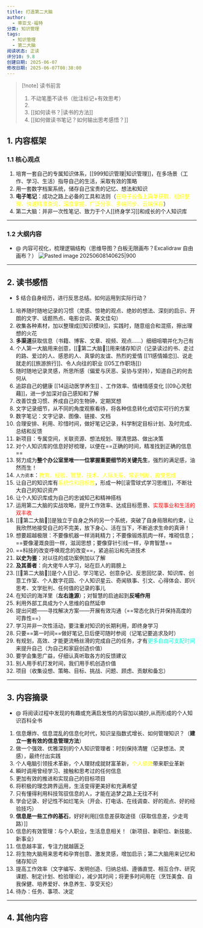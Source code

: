 ```yaml
---
title: 打造第二大脑
author:
  - 蒂亚戈·福特
分类: 知识管理
tags:
  - 知识管理
  - 第二大脑
阅读状态: 正读
评分10: 9.8
创建日期: 2025-06-07
修改日期: 2025-06-07T08:38:00
---
```

> [!note] 读书前言
> 1. 不动笔墨不读书（批注标记+有效思考）
> 2. 
> 3. [[如何读书？|读书的方法]]
> 4. [[如何做读书笔记？如何输出思考感悟？]]
## 1. 内容框架 
### 1.1 核心观点 
1. 培育一套自己的专属知识体系，[[999知识管理|知识管理]]，在多场景（工作、学习、生活）指导自己的生活，采取有效的策略
2. 用一套数字档案系统，储存自己宝贵的记忆、想法和知识
3. **电子笔记**：成功之路上必备的工具和法则（<font color="#ffff00">在电子设备上简单获取、组织整理、快速精准查询、深度掌握、广泛分享、多端同步、云端保存</font>）
4. 第二大脑：并非一次性笔记、致力于个人[[终身学习]]和成长的个人知识库

---
### 1.2 大纲内容 
- @ 内容可视化，梳理逻辑结构（思维导图？白板无限画布？Excalidraw 自由画布？）
![Pasted image 20250608140625|900](https://fig-1321973591.cos.ap-nanjing.myqcloud.com/Pasted%20image%2020250608140625.png)

---
## 2. 读书感悟 
- $ 结合自身经历，进行反思总结。如何运用到实际行动？
1. 培养随时随地记录的习惯（灵感、惊艳的观点、绝妙的想法、深刻的启示、开朗的文字、话题热点、电影台词、美文佳句）
2. 收集各种素材，加以整理成[[知识模块]]，实践时，随意组合和混搭，擦出理想的火花
3. **多渠道**获取信息（书籍、博客、文章、视频、观点......）细细咀嚼并化为己有
4. 个人第一大脑用来创意，[[🧠第二大脑🧠]]用来储存知识（记录读过的书、走过的路、爱过的人、感恩的人、真挚的友谊、热烈的爱情 [[11感情婚恋]]、说走就走的[[旅游旅行]]、令人向往的职业 [[05工作职场]]）
5. 随时随地记录灵感，所思所感（偏爱与厌恶、妥协与坚持），知道自己的何去何从
6. 追踪自己的健康 [[14运动医学养生]] 、工作效率、情绪情感变化 [[09心灵慰藉]]，进一步加深对自己感知和了解
7. 改善饮食习惯、养成自己的生物钟，定期冥想
8. 文字记录细节，从不同的角度观察看待，将各种信息转化成切实可行的方案 
9. 数字笔记：文字记录、图像、链接、文档
10. 合理安排、利用、珍惜时间，做好笔记记录，科学制定目标计划、及时完成、总结和反馈
11. 新项目：专属空间，关联资源、想法规划、理清思路、做出决策
12. 对个人知识库的信息好好梳理，以便在==正确的时间，精准找到正确的信息==
13. 努力成为**整个办公室里唯一一位掌握重要细节的关键先生**，强烈的满足感，油然而生！
14. `人力资本`：<font color="#ffff00">教育、经验、智慧、技术、人际关系、常识判断、直觉思维</font>
15. 让自己的知识库有<font color="#ffff00">系统性和目标性</font>，形成一种[[滚雪球式学习思维]]，不断壮大自己的知识资产
16. 让个人知识库成为自己的忠诚知己和精神搭档
17. 运用第二大脑的实战攻略，提升工作效率、达成目标愿景、<font color="#ff0000">实现事业和生活的双丰收</font>
18. [[🧠第二大脑🧠]]是独立于自身之外的另一个系统，突破了自身局限和约束，让我欣然地接受自己的不完美，放下身心、活在当下，不断追求生命的真谛！
19. 想要超越极限：不要像机器一样消耗精力；不要像锻炼肌肉一样，堆砌信息；==要像灌溉良田一样，滋润思想；要像穿针引线一样，孕育智慧==
20. ==科技的改变呼唤观念的改变==，紧追前沿和先进技术
21. **以史为鉴**：对以往的成功案例加以了解
22. **及其善者**：向大佬牛人学习，站在巨人的肩膀上
23. [[🧠第二大脑🧠]]是个人日记、学习笔记、创意杂记、反思回忆录、知识库、创意工作室、个人数字花园、个人知识星云、奇闻轶事、引文、心得体会、即兴思考、文学批判、任何值的记录的事儿
24. 在知识的海洋里（**左右逢源**）；对智慧的启迪起到**反哺作用**
25. 利用外部工具成为个人思维的自然延申
26. 提出问题——寻找解决方案——开展有效沟通（==常态化执行并保持高度的可靠性==）
27. 学习并非一次性活动，要注重对知识的长期利用，即终身学习
28. 只要==第一时间==做好笔记,日后便可随时参阅（记笔记要追求及时）
29. 有规划，高效、才能更流畅丝滑的完成自己的任务，才有<font color="#00ffdc">更多自由可支配时间</font>来提升自己（为自己和家庭创造价值）
30. 要学会集思广益，仔细认真听取各方的反馈建议
31. 别人用手机打发时间，我们用手机创造价值
32. 项目（收集设想、策略、目标、挑战、问题、顾虑、贡献和备忘）


---
## 3. 内容摘录 
- @ 将阅读过程中发现的有趣或充满启发性的内容加以摘抄,从而形成的个人知识百科全书
1. 信息爆炸、信息混乱的信息化时代，知识呈指数式增长、如何管理知识？（**建立一套有效的信息管理方法**）
2. 做一个强效、优雅深刻的个人知识管理者：时刻保持清醒（记录想法、灵感），最终付出实践
3. 个人电脑引领技术革新，个人理财成就财富革新，<font color="#ffff00">个人绩效</font>带来职业革新
4.  瞬时调用曾经学习、接触和思考过的任何信息
5.  更加有效的推进和实现自己的目标项目
6. 将积极的理念跨界运用，生活变得更美好和充满希望
7. 只有懂得利用科技驾驭信息的人，才能在追梦之路上无往不利
8. 学会记录、好记性不如烂笔头（开会、打电话、在线调查、好的观点、好的经验技巧）
9. **信息是一些工作的基石**，好好利用[[信息差获取途径（获取信息差，少走弯路）]]
10. 信息的有效管理：与个人职业，生活息息相关！（新项目、新职位、新技能、新事业）
11. 信息越丰富，专注力就越匮乏
12. 将生物大脑用来思考和孕育创意、激发灵感，增加启示；第二大脑用来记忆和储存知识
13. 提高工作效率（文字编写、发明创造、归纳总结、遵循直觉、相互合作、研究课题、制定计划、检验理论），减少其时间；将更多时间用在（烹饪美食、自我保健、培养爱好、休息养生、享受天伦）
14. 待办：任务、事项、决定


---
## 4. 其他内容




